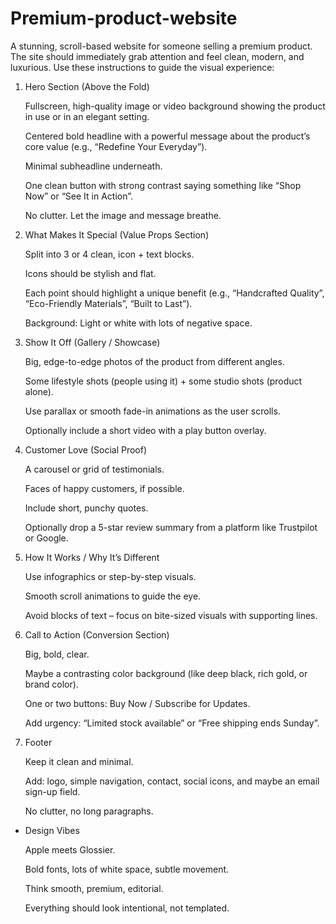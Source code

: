 # Premium-product-website
A stunning, scroll-based website for someone selling a premium product. The site should immediately grab attention and feel clean, modern, and luxurious. Use these instructions to guide the visual experience:
1. Hero Section (Above the Fold)

    Fullscreen, high-quality image or video background showing the product in use or in an elegant setting.

    Centered bold headline with a powerful message about the product’s core value (e.g., “Redefine Your Everyday”).

    Minimal subheadline underneath.

    One clean button with strong contrast saying something like “Shop Now” or “See It in Action”.

    No clutter. Let the image and message breathe.

2. What Makes It Special (Value Props Section)

    Split into 3 or 4 clean, icon + text blocks.

    Icons should be stylish and flat.

    Each point should highlight a unique benefit (e.g., “Handcrafted Quality”, “Eco-Friendly Materials”, “Built to Last”).

    Background: Light or white with lots of negative space.

3. Show It Off (Gallery / Showcase)

    Big, edge-to-edge photos of the product from different angles.

    Some lifestyle shots (people using it) + some studio shots (product alone).

    Use parallax or smooth fade-in animations as the user scrolls.

    Optionally include a short video with a play button overlay.

4. Customer Love (Social Proof)

    A carousel or grid of testimonials.

    Faces of happy customers, if possible.

    Include short, punchy quotes.

    Optionally drop a 5-star review summary from a platform like Trustpilot or Google.

5. How It Works / Why It’s Different

    Use infographics or step-by-step visuals.

    Smooth scroll animations to guide the eye.

    Avoid blocks of text – focus on bite-sized visuals with supporting lines.

6. Call to Action (Conversion Section)

    Big, bold, clear.

    Maybe a contrasting color background (like deep black, rich gold, or brand color).

    One or two buttons: Buy Now / Subscribe for Updates.

    Add urgency: “Limited stock available” or “Free shipping ends Sunday”.

7. Footer

    Keep it clean and minimal.

    Add: logo, simple navigation, contact, social icons, and maybe an email sign-up field.

    No clutter, no long paragraphs.

- Design Vibes

    Apple meets Glossier.

    Bold fonts, lots of white space, subtle movement.

    Think smooth, premium, editorial.

    Everything should look intentional, not templated.
    
